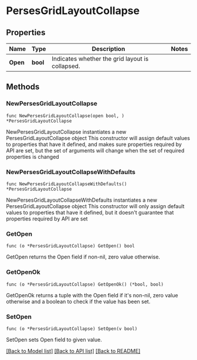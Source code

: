 # PersesGridLayoutCollapse

## Properties

Name | Type | Description | Notes
------------ | ------------- | ------------- | -------------
**Open** | **bool** | Indicates whether the grid layout is collapsed. | 

## Methods

### NewPersesGridLayoutCollapse

`func NewPersesGridLayoutCollapse(open bool, ) *PersesGridLayoutCollapse`

NewPersesGridLayoutCollapse instantiates a new PersesGridLayoutCollapse object
This constructor will assign default values to properties that have it defined,
and makes sure properties required by API are set, but the set of arguments
will change when the set of required properties is changed

### NewPersesGridLayoutCollapseWithDefaults

`func NewPersesGridLayoutCollapseWithDefaults() *PersesGridLayoutCollapse`

NewPersesGridLayoutCollapseWithDefaults instantiates a new PersesGridLayoutCollapse object
This constructor will only assign default values to properties that have it defined,
but it doesn't guarantee that properties required by API are set

### GetOpen

`func (o *PersesGridLayoutCollapse) GetOpen() bool`

GetOpen returns the Open field if non-nil, zero value otherwise.

### GetOpenOk

`func (o *PersesGridLayoutCollapse) GetOpenOk() (*bool, bool)`

GetOpenOk returns a tuple with the Open field if it's non-nil, zero value otherwise
and a boolean to check if the value has been set.

### SetOpen

`func (o *PersesGridLayoutCollapse) SetOpen(v bool)`

SetOpen sets Open field to given value.



[[Back to Model list]](../README.md#documentation-for-models) [[Back to API list]](../README.md#documentation-for-api-endpoints) [[Back to README]](../README.md)


